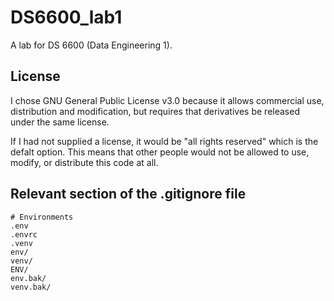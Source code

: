 # DS6600_lab1
A lab for DS 6600 (Data Engineering 1).

## License
I chose GNU General Public License v3.0 because it allows commercial use, distribution and modification, but requires that derivatives be released under the same license. 

If I had not supplied a license, it would be "all rights reserved" which is the defalt option. This means that other people would not be allowed to use, modify, or distribute this code at all. 

## Relevant section of the .gitignore file
```
# Environments
.env
.envrc
.venv
env/
venv/
ENV/
env.bak/
venv.bak/
```